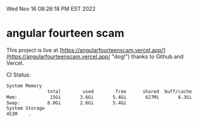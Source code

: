 Wed Nov 16 08:26:18 PM EST 2022

# angular fourteen scam


This project is live at [https://angularfourteenscam.vercel.app/](https://angularfourteenscam.vercel.app/ "dog!") thanks to Github and Vercel.

CI Status: 

```bash
System Memory
               total        used        free      shared  buff/cache   available
Mem:            15Gi       3.6Gi       5.4Gi       627Mi       6.3Gi        10Gi
Swap:          8.0Gi       2.6Gi       5.4Gi
System Storage
453M	.
```
```bash
